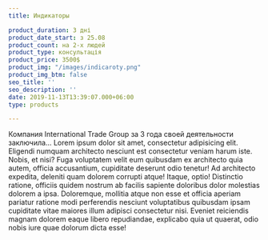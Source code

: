 ```yaml
---
title: Индикаторы

product_duration: 3 дні
product_date_start: з 25.08
product_count: на 2-х людей
product_type: консультація
product_price: 3500$
product_img: "/images/indicaroty.png"
product_img_btm: false
seo_title: ''
seo_description: ''
date: 2019-11-13T13:39:07.000+06:00
type: products

---
```

Компания International Trade Group за 3 года своей деятельности заключила…
Lorem ipsum dolor sit amet, consectetur adipisicing elit. Eligendi numquam architecto nesciunt est consectetur veniam harum iste. Nobis, et nisi? Fuga voluptatem velit eum quibusdam ex architecto quia autem, officia accusantium, cupiditate deserunt odio tenetur! Ad architecto expedita, deleniti quam dolorem corrupti atque! Itaque, optio! Distinctio ratione, officiis quidem nostrum ab facilis sapiente doloribus dolor molestias dolorem a ipsa. Doloremque, mollitia atque non esse et officia aperiam pariatur ratione modi perferendis nesciunt voluptatibus quibusdam ipsam cupiditate vitae maiores illum adipisci consectetur nisi. Eveniet reiciendis magnam dolorem eaque libero repudiandae, explicabo quia ut quaerat, odio nobis iure quae dolorum dicta esse!
